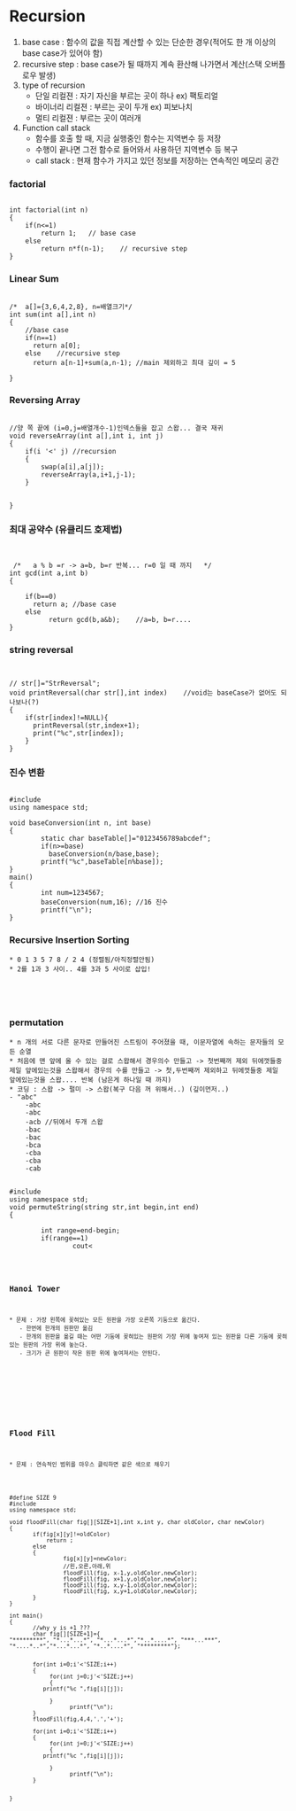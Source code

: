 # Recursion
1. base case : 함수의 값을 직접 계산할 수 있는 단순한 경우(적어도 한 개 이상의 base case가 있어야 함)
2. recursive step : base case가 될 때까지 계속 환산해 나가면서 계산(스택 오버플로우 발생)
3. type of recursion
    * 단일 리컬젼 : 자기 자신을 부르는 곳이 하나 ex) 팩토리얼
    * 바이너리 리컬젼 : 부르는 곳이 두개 ex) 피보나치
    * 멀티 리컬젼 : 부르는 곳이 여러개
4. Function call stack 
    * 함수를 호출 할 때, 지금 실행중인 함수는 지역변수 등 저장
    * 수행이 끝나면 그전 함수로 들어와서 사용하던 지역변수 등 복구
    * call stack : 현재 함수가 가지고 있던 정보를 저장하는 연속적인 메모리 공간

### factorial
<pre><code>
int factorial(int n)
{
	if(n<=1)
		return 1;	// base case
	else
		return n*f(n-1); 	// recursive step
}
</code></pre>
### Linear Sum
<pre><code>
/*  a[]={3,6,4,2,8}, n=배열크기*/
int sum(int a[],int n)
{
	//base case
	if(n==1)
	  return a[0];
	else 	//recursive step
	  return a[n-1]+sum(a,n-1); //main 제외하고 최대 깊이 = 5

}
</code></pre>
### Reversing Array
<pre><code>
//양 쪽 끝에 (i=0,j=배열개수-1)인덱스들을 잡고 스왑... 결국 재귀
void reverseArray(int a[],int i, int j)
{
	if(i '<' j)	//recursion 
	{
		swap(a[i],a[j]);
		reverseArray(a,i+1,j-1);
	} 
	
	
}
</code></pre>
### 최대 공약수 (유클리드 호제법)
<pre><code>
 
 /*   a % b =r -> a=b, b=r 반복... r=0 일 때 까지   */
int gcd(int a,int b)
{

	if(b==0)
	  return a;	//base case 
	else
       	  return gcd(b,a&b);	//a=b, b=r....
}
</pre></code>
### string reversal
<pre><code>

// str[]="StrReversal";
void printReversal(char str[],int index)	//void는 baseCase가 없어도 되나보나(?)
{
	if(str[index]!=NULL){
	  printReversal(str,index+1);
	  print("%c",str[index]);
	}
}	
</code></pre>
### 진수 변환
<pre><code>
#include<bits/stdc++.h>
using namespace std;

void baseConversion(int n, int base)
{
        static char baseTable[]="0123456789abcdef";
        if(n>=base)
          baseConversion(n/base,base);
        printf("%c",baseTable[n%base]);
}
main()
{
        int num=1234567;
        baseConversion(num,16); //16 진수
        printf("\n");
}
</code></pre>
### Recursive Insertion Sorting
    * 0 1 3 5 7 8 / 2 4 (정렬됨/아직정렬안됨)
    * 2를 1과 3 사이.. 4를 3과 5 사이로 삽입!
<pre><code>


</code></pre>
### permutation 
    * n 개의 서로 다른 문자로 만들어진 스트링이 주어졌을 때, 이문자열에 속하는 문자들의 모든 순열
    * 처음에 맨 앞에 올 수 있는 걸로 스왑해서 경우의수 만들고 -> 첫번째꺼 제외 뒤에껏들중 제일 앞에있는것을 스왑해서 경우의 수를 만들고 -> 첫,두번째꺼 제외하고 뒤에껏들중 제일 앞에있는것을 스왑.... 반복 (남은게 하나일 때 까지)
    * 코딩 : 스왑 -> 펄미 -> 스왑(복구 다음 꺼 위해서..) (깊이먼저..)
    - "abc"
        -abc
		-abc
		-acb //뒤에서 두개 스왑
        -bac
		-bac
		-bca
        -cba
		-cba
		-cab

<pre><code>
#include<bits/stdc++.h>
using namespace std;
void permuteString(string str,int begin,int end)
{

        int range=end-begin;
        if(range==1)
                cout<<str<<endl;
        else
        {
                for(int i=0; i<range;i++)
                {
                        swap(str[begin],str[begin+i]);
                        permuteString(str,begin+1,end);
                        swap(str[begin],str[begin+i]);// 바껴있으니깐 다음 껄 위
해새 다시 원상복귀.
                }
        }
}


int main()
{
        string str="abcd";
        permuteString(str,0,str.size());
}
</code></pre>
### Hanoi Tower
    * 문제 : 가장 왼쪽에 꽂혀있는 모든 원판을 가장 오른쪽 기둥으로 옮긴다.
       - 한번에 한개의 원판만 옮김
       - 한개의 원판을 옮길 때는 어떤 기둥에 꽂혀있는 원판의 가장 위에 놓여져 있는 원판을 다른 기둥에 꽂혀있는 원판의 가장 위에 놓는다.
       - 크기가 큰 원판이 작은 원판 위에 놓여져서는 안된다.
<pre><code>


</code></pre>
### Flood Fill
    * 문제 : 연속적인 범위를 마우스 클릭하면 같은 색으로 채우기
<pre><code>
#define SIZE 9
#include<bits/stdc++.h>
using namespace std;

void floodFill(char fig[][SIZE+1],int x,int y, char oldColor, char newColor)
{
       if(fig[x][y]!=oldColor)
 	       return ;
       else
       {
	            fig[x][y]=newColor;
	            //왼,오른,아래,위
	            floodFill(fig, x-1,y,oldColor,newColor);
	            floodFill(fig, x+1,y,oldColor,newColor);
	            floodFill(fig, x,y-1,oldColor,newColor);	
	            floodFill(fig, x,y+1,oldColor,newColor);
       }
}

int main()
{
       //why y is +1 ???
       char fig[][SIZE+1]={
"*********", "*...*...*", "*...*...*","*..*....*", "***...***",
"*....*..*","*...*...*", "*..*....*", "*********"};


       for(int i=0;i'<'SIZE;i++)
       {
         	for(int j=0;j'<'SIZE;j++)
          	{
		  printf("%c ",fig[i][j]);
         	    	
        	}
               	  printf("\n");
       }
       floodFill(fig,4,4,'.','+');

       for(int i=0;i'<'SIZE;i++)
       {
         	for(int j=0;j'<'SIZE;j++)
          	{
		  printf("%c ",fig[i][j]);
         	    	
        	}
               	  printf("\n");
       }


}
</code></pre>











































